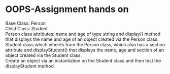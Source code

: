 # OOPS-Assignment hands on

Base Class: Person <br>
Child Class: Student <br>
Person class attributes: name and age of type string and display() method that displays the name and age of an object created via the Person class. <br>
Student class which inherits from the Person class, which also has a section attribute and displayStudent() that displays the name, age and section of an object created via the Student class. <br>
Create an object via an instantiation on the Student class and then test the displayStudent method.
